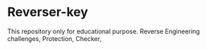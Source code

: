 # Reverser-key
This repository only for educational purpose. Reverse Engineering challenges, Protection, Checker,
